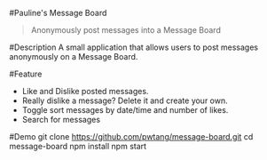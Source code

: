 #Pauline's Message Board

> Anonymously post messages into a Message Board

#Description
A small application that allows users to post messages anonymously on a Message Board.

#Feature
* Like and Dislike posted messages.
* Really dislike a message? Delete it and create your own.
* Toggle sort messages by date/time and number of likes.
* Search for messages

#Demo
git clone https://github.com/pwtang/message-board.git
cd message-board
npm install
npm start
